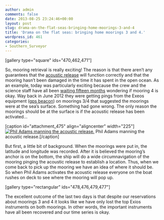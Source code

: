 ```yaml
---
author: admin
comments: false
date: 2013-08-25 23:24:46+00:00
layout: post
slug: drama-on-the-flat-seas-bringing-home-moorings-3-and-4
title: 'Drama on the flat seas: bringing home moorings 3 and 4.'
wordpress_id: 461
categories:
- Southern_Surveyor
---
```


[gallery type="square" ids="470,462,471"]

So, mooring retrieval is really exciting! The reason is that there aren’t any guarantees that the [acoustic release](http://en.wikipedia.org/wiki/Acoustic_release) will function correctly and that the mooring hasn’t been damaged in the time it has spent in the open ocean. As an example, today was particularly exciting because the crew and the science staff have all been [waiting fifteen months](http://www.csiro.au/Portals/Media/East-Australian-Current-on-science-watch.aspx) wondering if mooring 4 is okay. Way back in June 2012 they were getting pings from the Exeos equipment ([gps beacon](http://christopherbull.com.au/blog/?p=324)) on moorings 3/4 that suggested the moorings were at the sea’s surface. Something had gone wrong. The only reason the moorings should be at the surface is if the acoustic release has been activated…



[caption id="attachment_475" align="aligncenter" width="225"][![Phil Adams manning the acoustic release.](http://christopherbull.com.au/blog/wp-content/uploads/2013/08/CAM00328-225x300.jpg)](http://christopherbull.com.au/blog/wp-content/uploads/2013/08/CAM00328.jpg) Phil Adams manning the acoustic release.[/caption]

But first, a little bit of background. When the moorings were put in, the latitude and longitude was recorded. After it is believed the mooring’s anchor is on the bottom, the ship will do a wide circumnavigation of the mooring pinging the acoustic release to establish a location. Thus, when we come back to pick up the mooring we have an idea of where it should be. So when Phil Adams activates the acoustic release everyone on the boat rushes on deck to see where the mooring will pop up.

[gallery type="rectangular" ids="478,476,479,477"]

The excellent outcome of the last two days is that despite our reservations about moorings 3 and 4 it looks like we have only lost the top Exios instruments on both moorings. In other words, the important instruments have all been recovered and our time series is okay.
